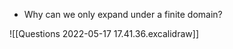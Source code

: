 
- Why can we only expand under a finite domain? 



![[Questions 2022-05-17 17.41.36.excalidraw]]


